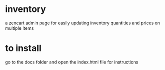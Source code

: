 # inventory
a zencart admin page for easily updating inventory quantities and prices on multiple items
# to install
go to the docs folder and open the index.html file for instructions
